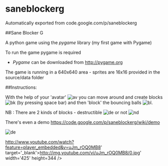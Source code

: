 # saneblockerg
Automatically exported from code.google.com/p/saneblockerg

##Sane Blocker G

A python game using the *pygame* library (my first game with Pygame)

To run the game pygame is required 
 * *Pygame* can be downloaded from http://pygame.org

The game is running in a 640x640 area - sprites are 16x16 provided in the source/data folder

##Instructions:

With the help of your 'avatar' ![av](https://saneblockerg.googlecode.com/hg/source/data/avatr.png) you can move around and create blocks ![bk](https://saneblockerg.googlecode.com/hg/source/data/block1.png) (by pressing space bar) and then 'block' the bouncing balls ![bl](https://saneblockerg.googlecode.com/hg/source/data/ball.png).

NB : There are 2 kinds of blocks - destructible ![de](https://saneblockerg.googlecode.com/hg/source/data/block.png) or not ![nd](https://saneblockerg.googlecode.com/hg/source/data/block1.png)

There's even a demo https://code.google.com/p/saneblockerg/wiki/demo

![de](https://saneblockerg.googlecode.com/hg/source/screenshots/score-block3.png)


http://www.youtube.com/watch?feature=player_embedded&v=uJm_rOQ0MB8' target='_blank'>http://img.youtube.com/vi/uJm_rOQ0MB8/0.jpg' width='425' height=344 />
